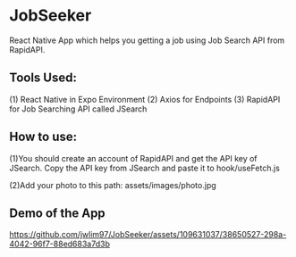 # JobSeeker
React Native App which helps you getting a job using Job Search API from RapidAPI.

## Tools Used:
(1) React Native in Expo Environment
(2) Axios for Endpoints
(3) RapidAPI for Job Searching API called JSearch

## How to use:
(1)You should create an account of RapidAPI and get the API key of JSearch.
Copy the API key from JSearch and paste it to hook/useFetch.js

(2)Add your photo to this path: assets/images/photo.jpg

## Demo of the App
https://github.com/jwlim97/JobSeeker/assets/109631037/38650527-298a-4042-96f7-88ed683a7d3b
